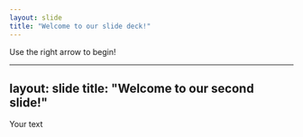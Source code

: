 ```yaml
---
layout: slide
title: "Welcome to our slide deck!"
---
```


Use the right arrow to begin!

---
layout: slide
title: "Welcome to our second slide!"
---
Your text
